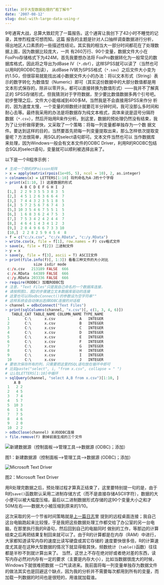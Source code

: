 ```yaml
---
title: 对于大型数据处理的“庖丁解牛”
date: '2007-08-12'
slug: deal-with-large-data-using-r
---
```


9号通宵大战，总算大致赶完了一篇报告。这个通宵让我创下了42小时不睡觉的记录，其惨烈程度可想而知。这篇 报告的主题是针对人口抽样调查数据进行分析，得出地区人口素质的一些描述性结论。其实我的相当大一部分时间都花在了处理数据上面，因为数据比较庞大，一共 有260万行、90个变量，数据文件大小在FoxPro存储格式下为424M，首先我要想办法将 FoxPro数据转化为一般常见的数据库格式，因此将之导出为dBase IV（`*.dbf`），这样SPSS就可以读了（当然也可以用R的RODBC包读）， 从dBase IV转为SPSS格式（`*.sav`）之后文件大小变为约1.5G，但很容易就能找出减小数据文件大小的办法：将以文本形式（String）表示的数字转化 为数值型（Numeric）即可（其实这份数据中的大部分数值都是用文本形式保存的，除非以零开头，都可以直接转换为数值形式）——我并不了解真正的 SPSS存储形式，但我猜测对于字符数据，至少要比数值数据多两个引号吧。初步整理之后，文件大小能缩减到400多M，当然我是不会直接用SPSS来作分 析的，因为速度太慢，一个变量的频数统计就要花半分钟时间，我可没那么多时间和耐心去等。最终我采用的办法是将数据存为纯文本格式，具体来说是逗号分隔符 数据（`*.csv`），然后开始用R来作分析。到这里，数据的预处理仍然没有结束，我为了让分析做得更快，又采取了一个策略：将每一列变量都单独存为一个数 据文件。要达到这样的目的，当然要首先把每一列变量提取出来，那么怎样依次提取变量呢？方法很简单，用SQL的select语句即可。文本文件当然也可以 当作数据库来处理，因为Windows一般会有文本文件的ODBC Driver，利用R的RODBC包结合SQL的select语句，变量就可以顺利被选择出来了。

以下是一个R程序示例：

```r
# 生成一个随机的Poisson矩阵
> x = apply(matrix(rpois(1e+05, 5), ncol = 10), 2, as.integer)
> colnames(x) = LETTERS[1:10] 将列命名为A-J的十个字母
> print(x[1:10, ]) 这是数据的形式
       A B C D E F G H I  J
 [1,]  2 2 9 3 5 5 3 8 3  5
 [2,]  4 5 1 2 6 3 6 6 4  7
 [3,]  7 4 4 3 2 3 5 1 8  5
 [4,]  5 7 2 5 6 7 6 7 4  3
 [5,] 10 3 5 4 6 7 5 5 1  5
 [6,]  1 6 8 3 6 2 4 7 5  3
 [7,]  7 5 3 4 2 4 2 4 4  7
 [8,]  4 6 4 1 4 3 4 1 2  3
 [9,]  2 0 4 9 6 6 7 3 3 10
 [10,]  2 2 8 2 5 9 4 5 4  8
> f = c("c:/x.csv", "c:/x.RData", "c:/y.RData")
> write.csv(x, file = f[1], row.names = F) csv格式文件
> save(x, file = f[2]) 二进制文件
> y = x
> save(y, file = f[3], ascii = T) ASCII文件
> print(file.info(f)[, 1:3]) 看看三种文件的大小对比
             size isdir mode
 c:/x.csv   213189 FALSE  666
 c:/x.RData  64389 FALSE  666
 c:/y.RData 203336 FALSE  666
> require(RODBC) 加载RODBC包
# 注意，"Text Files"只是我自己命名的一个数据库连接，
# 请按照图1、图2的步骤建立文本数据库驱动的连接
# 这里也可以将odbcConnect()的参数设为空字符串""
# 这样系统会自动弹出选择ODBC连接的对话框
> channel = odbcConnect("Text Files")
> print(sqlColumns(channel, "x.csv")[, c(1, 3, 4, 6)])
   TABLE_CAT TABLE_NAME COLUMN_NAME TYPE_NAME
 1       C:\      x.csv           A   INTEGER
 2       C:\      x.csv           B   INTEGER
 3       C:\      x.csv           C   INTEGER
 4       C:\      x.csv           D   INTEGER
 5       C:\      x.csv           E   INTEGER
 6       C:\      x.csv           F   INTEGER
 7       C:\      x.csv           G   INTEGER
 8       C:\      x.csv           H   INTEGER
 9       C:\      x.csv           I   INTEGER
 10      C:\      x.csv           J   INTEGER
# 要依次保存所有的列，只需要把这里的SQL语句放在循环中即可
# 比如paste("select", i, "from x.csv", collapse = " ")
# 让i在LETTERS[1:10]中循环
> sqlQuery(channel, "select A,B from x.csv")[1:10, ]
    A B
 1   2 2
 2   4 5
 3   7 4
 4   5 7
 5  10 3
 6   1 6
 7   7 5
 8   4 6
 9   2 0
 10  2 2
> odbcClose(channel) 关闭ODBC连接
> file.remove(f) 删掉前面生成的三个文件
```
 

![新建数据源（控制面板-->管理工具-->数据源 (ODBC)；添加）](https://db.yihui.name/imgur/rdlDQ.png)

图1：新建数据源（控制面板-->管理工具-->数据源 (ODBC)；添加）

![Microsoft Text Driver](https://db.yihui.name/imgur/3GH3V.png)

图2：Microsoft Text Driver

用R处理完数据之后，预处理过程才算真正结束了，这里要特别提一句的是，由于R的`save()`函数默认采用二进制存储方式（而不是直接存储ASCII字符），数据的大小便可以被大幅度压缩，最后以二进制数据形式存储的这90个变量大小之和才50M左右——数据大小被压缩到原来的1/10。

这次采取的另一个节省时间策略就是[上一篇日志](/cn/2007/08/remote-connection-under-windows/)里 提到的远程桌面连接；我自己这台电脑跑起来比较慢，于是我把这些数据处理工作都交给了办公室的另一台电脑，在那里执行我的R语句，然后回到自己的电脑同时 做别的工作，等那边的计算结束之后再把结果复制回来就可以了。由于R的计算都是在内存（RAM）中进行，大家都知道读写内存的速度比读写硬盘或其它存储的 速度要快很多倍，R的计算速度尤其是在这种大型数据的情况下就显得极其快，频数统计（`table()`函数）往往都是半秒不到就计算出来了。 当然，这世上不存在绝对好或者绝对差的东西，读写内存必然对内存有一定的要求（主要是内存大小），比如当数据很庞大的时候，Windows下就很难把数据 一口气读进来。我前面将每一列变量单独存为数据文件的做法其实也是回避这个缺点，因为我的分析并不需要每次都用到所有的变量，而加载一列数据的时间也是很短的，用谁就加载谁。

